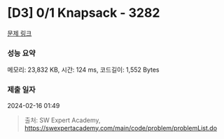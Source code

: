# [D3] 0/1 Knapsack - 3282 

[문제 링크](https://swexpertacademy.com/main/code/problem/problemDetail.do?contestProbId=AWBJAVpqrzQDFAWr) 

### 성능 요약

메모리: 23,832 KB, 시간: 124 ms, 코드길이: 1,552 Bytes

### 제출 일자

2024-02-16 01:49



> 출처: SW Expert Academy, https://swexpertacademy.com/main/code/problem/problemList.do